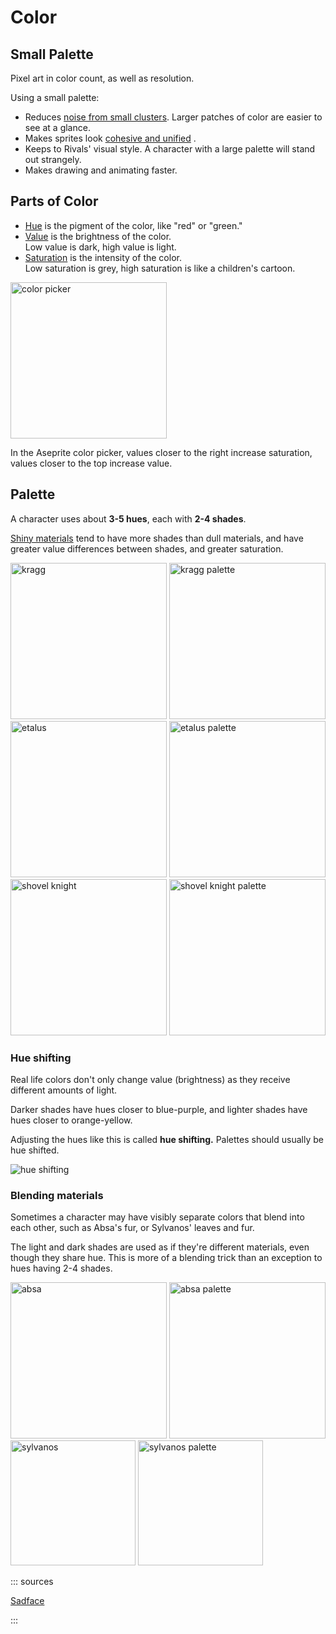 # Color

## Small Palette

Pixel art in color count, as well as resolution.

Using a small palette:

- Reduces [noise from small clusters](simplification.md#clusters). Larger patches of color are easier to see at a
  glance.
- Makes sprites
  look [cohesive and unified](https://pixeljoint.com/forum/forum_posts.asp?TID=11299&PID=139392#PD:~:text=method.-,Color%20count,You%20may%20find%20that%20pixel%20artists)
  .
- Keeps to Rivals' visual style. A character with a large palette will stand out strangely.
- Makes drawing and animating faster.

## Parts of Color

- [Hue](https://saint11.org/pixel_art_articles/article6/#hue:~:text=one.-,Hue,Hue%20is%20a%20property%20that%20describes,-%E2%80%A6%20well%2C%20the%20color%20of%20the%20color.%20It%E2%80%99s%20also%20called%20the%20identity%20of%20the%20color%2C%20if%20it%E2%80%99s%20red%2C%20green%2C%20blue%2C%20but%20not%20how%20bright%20or%20intense%20it%20is.%20It%E2%80%99s%20important%20to%20note%20that%20some%20hues%2C%20like%20blue%20and%20purple%2C%20can%20appear%20darker%20than%20yellow%2C%20even%20when%20the%20luminosity%20value%20is%20the%20same.%20Remember%20that%20you%20might%20need%20to%20compensate%20this%20depending%20on%20the%20effect%20you%20are%20going%20for.)
  is the pigment of the color, like "red" or "green."
- [Value](https://saint11.org/pixel_art_articles/article6/#value:~:text=details.-,Value,Simply%20put%2C%20value%20is%20the%20amount%20of%20light%20a%20color%20has,-.%20A%20light%20orange%20has%20a%20high%20value%2C%20a%20dark%20orange%20has%20a%20low%20value.%20Usually%20this%20is%20directly%20related%20to%20light%3B%20where%20there%E2%80%99s%20light%20there%E2%80%99s%20a%20high%20value%20color%20and%20the%20opposite%20in%20the%20shadow.)
  is the brightness of the color.  
  Low value is dark, high value is light.
- [Saturation](https://saint11.org/pixel_art_articles/article6/#saturation:~:text=topic.-,Saturation,Saturation%20is%20the%20intensity%20of%20color%20or%20pigment%20in%20a%20color.%20A,-bright%20red%20has%20high%20saturation%2C%20opposing%20a%20grey%20color%2C%20which%20has%20very%20low%20saturation.%20Usually%20too%20much%20saturation%20can%20make%20your%20eyes%20hurt%20a%20little%2C%20so%20if%20you%E2%80%99re%20not%20sure%2C%20avoid%20using%20100%25%20saturation%20in%20colors.)
  is the intensity of the color.  
  Low saturation is grey, high saturation is like a children's cartoon.

<img src="https://i.gyazo.com/5298db534074ed2cad230b30c18cdec4.png" height=250 alt="color picker">

In the Aseprite color picker, values closer to the right increase saturation, values closer to the top increase value.

## Palette

A character uses about **3-5 hues**, each with **2-4 shades**.

[Shiny materials](shading.md#shiny-materials) tend to have more shades than dull materials, and have greater value
differences between shades, and greater saturation.

<img src="https://i.gyazo.com/e82e6061e7805f8259fd496d98ca8f7d.png" height=250 alt="kragg">
<img src="https://i.gyazo.com/b69df39c105f88e998eeaa867b01d36a.png" height=250 alt="kragg palette">

<img src="https://i.gyazo.com/28746a7e366f5413087d0696bc666b9b.png" height=250 alt="etalus">
<img src="https://i.gyazo.com/e6073f719740b858cb3f932489a35aa4.png" height=250 alt="etalus palette">

<img src="https://art.pixilart.com/bb2cb6be5872fe6.png" height=250 alt="shovel knight">
<img src="https://i.gyazo.com/ae4fd32505a3bcf7f0ebcd94541de4a8.png" height=250 alt="shovel knight palette">

### Hue shifting

Real life colors don't only change value (brightness) as they receive different amounts of light.

Darker shades have hues closer to blue-purple, and lighter shades have hues closer to orange-yellow.

Adjusting the hues like this is called **hue shifting.** Palettes should usually be hue shifted.

<img src="https://pbs.twimg.com/tweet_video_thumb/DfF4YFFW4AAoVNy.jpg" alt="hue shifting">

### Blending materials

Sometimes a character may have visibly separate colors that blend into each other, such as Absa's fur, or Sylvanos'
leaves and fur.

The light and dark shades are used as if they're different materials, even though they share hue. This is more of a
blending trick than an exception to hues having 2-4 shades.

<img src="https://i.gyazo.com/919a2ddfc72d40c331137b98e403567b.png" height=250 alt="absa">
<img src="https://i.gyazo.com/94129cfb868c45fe200bf417e60c930b.png" height=250 alt="absa palette">

<img src="https://i.gyazo.com/2f2d1a38040bd2c45f42a736b4c3ea64.png" height=200 alt="sylvanos">
<img src="https://i.gyazo.com/9d00d628c7e22d1421709568183025c0.png" height=200 alt="sylvanos palette">

::: sources

[Sadface](https://www.patreon.com/sadface_RL)

:::
